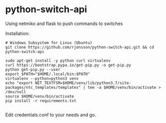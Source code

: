 # python-switch-api
Using netmiko and flask to push commands to switches

Installation:
```
# Windows Subsystem for Linux (Ubuntu)
git clone https://github.com/rjonsson/python-switch-api.git && cd python-switch-api

sudo apt-get install -y python curl virtualenv
curl https://bootstrap.pypa.io/get-pip.py -o get-pip.py
python get-pip.py --user
export $PATH="$HOME/.local/bin:$PATH"
virtualenv --python=python3 venv
echo "export NET_TEXTFSM=$HOME/venv/lib/python3.7/site-packages/ntc_templates/templates" | tee -a $HOME/venv/bin/activate > /dev/null
source $HOME/venv/bin/activate
pip install -r requirements.txt


```

Edit credentials.conf to your needs and go.